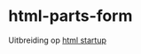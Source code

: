 html-parts-form
===============

Uitbreiding op [html startup](https://github.com/nweevers/html_startup_inuit)